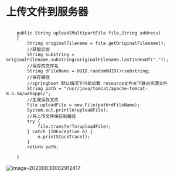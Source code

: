 # 上传文件到服务器

```

    public String upload(MultipartFile file,String address)
    {
        String originalFilename = file.getOriginalFilename();
        //获取后缀
        String substring = originalFilename.substring(originalFilename.lastIndexOf("."));
        //保存的文件名
        String dFileName = UUID.randomUUID()+substring;
        //保存路径
        //springboot 默认情况下只能加载 resource文件夹下静态资源文件
        String path = "/usr/java/tomcat/apache-tomcat-8.5.54/webapps/";
        //生成保存文件
        File uploadFile = new File(path+dFileName);
        System.out.println(uploadFile);
        //将上传文件保存到路径
        try {
            file.transferTo(uploadFile);
        } catch (IOException e) {
            e.printStackTrace();
        }
        return path;

    }
```

![image-20200830002912417](C:\Users\Administrator\AppData\Roaming\Typora\typora-user-images\image-20200830002912417.png)